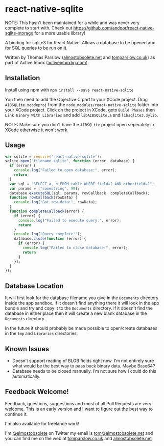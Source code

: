 # react-native-sqlite

NOTE: This hasn't been maintained for a while and was never very complete to start with. Check out https://github.com/andpor/react-native-sqlite-storage for a more usable library!

A binding for sqlite3 for React Native. Allows a database to be opened and for SQL queries to be run on it.

Written by Thomas Parslow
([almostobsolete.net](http://almostobsolete.net) and
[tomparslow.co.uk](http://tomparslow.co.uk)) as part of Active Inbox
([activeinboxhq.com](http://activeinboxhq.com/)).

## Installation

Install using npm with `npm install --save react-native-sqlite`

You then need to add the Objective C part to your XCode project. Drag
`AIBSQLite.xcodeproj` from the `node_modules/react-native-sqlite` folder into your XCode project. Click on the project in XCode, goto `Build Phases` then `Link Binary With Libraries` and add `libAIBSQLite.a` and `libsqlite3.dylib`.

NOTE: Make sure you don't have the `AIBSQLite` project open seperately in XCode otherwise it won't work.

## Usage

```javascript
var sqlite = require('react-native-sqlite');
sqlite.open("filename.sqlite", function (error, database) {
  if (error) {
    console.log("Failed to open database:", error);
    return;
  }
  var sql = "SELECT a, b FROM table WHERE field=? AND otherfield=?";
  var params = ["somestring", 99];
  database.executeSQL(sql, params, rowCallback, completeCallback);
  function rowCallback(rowData) {
    console.log("Got row data:", rowData);
  }
  function completeCallback(error) {
    if (error) {
      console.log("Failed to execute query:", error);
      return
    }
    console.log("Query complete!");
    database.close(function (error) {
      if (error) {
        console.log("Failed to close database:", error);
        return
      }
    });
  }
});
```

## Database Location

It will first look for the database filename you give in the `Documents` directory inside the app sandbox. If it doesn't find anything there it will look in the app bundle and try and copy it to the `Documents` directory. If it doesn't find the database in either place then it will create a new blank database in the `Documents` directory.

In the future it should probably be made possible to open/create databases in the `tmp` and `Libraries` directories.

## Known Issues

- Doesn't support reading of BLOB fields right now. I'm not entirely sure what would be the best way to pass back binary data. Maybe Base64?
- Database needs to be closed manually. I'm not sure how I could do
  this automatically.


## Feedback Welcome!

Feedback, questions, suggestions and most of all Pull Requests are
very welcome. This is an early version and I want to figure out the
best way to continue it.

I'm also available for freelance work!

I'm [@almostobsolete](http://twitter.com/almostobsolete) on Twitter my
email is [tom@almostobsolete.net](mailto:tom@almostobsolete.net) and
you can find me on the web at
[tomparslow.co.uk](http://tomparslow.co.uk) and
[almostobsolete.net](http://almostobsolete.net)

